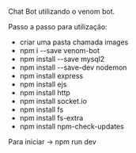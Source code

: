 Chat Bot utilizando o venom bot.

Passo a passo para utilização:

- criar uma pasta chamada images
- npm i --save venom-bot
- npm install --save mysql2
- npm install --save-dev nodemon
- npm install express
- npm install ejs
- npm install http
- npm install socket.io
- npm install fs
- npm install fs-extra
- npm install npm-check-updates

Para iniciar -> npm run dev

